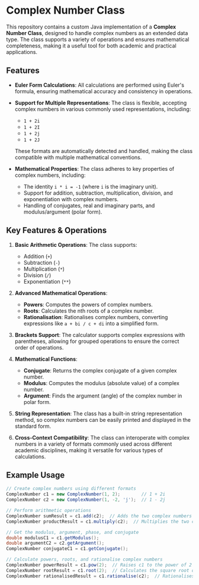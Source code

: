 # Complex Number Class

This repository contains a custom Java implementation of a **Complex Number Class**, designed to handle complex numbers as an extended data type. The class supports a variety of operations and ensures mathematical completeness, making it a useful tool for both academic and practical applications.

## Features

- **Euler Form Calculations**: All calculations are performed using Euler's formula, ensuring mathematical accuracy and consistency in operations.
- **Support for Multiple Representations**: The class is flexible, accepting complex numbers in various commonly used representations, including:
  - `1 + 2i`
  - `1 + 2I`
  - `1 + 2j`
  - `1 + 2J`
  
  These formats are automatically detected and handled, making the class compatible with multiple mathematical conventions.

- **Mathematical Properties**: The class adheres to key properties of complex numbers, including:
  - The identity `i * i = -1` (where `i` is the imaginary unit).
  - Support for addition, subtraction, multiplication, division, and exponentiation with complex numbers.
  - Handling of conjugates, real and imaginary parts, and modulus/argument (polar form).

## Key Features & Operations

1. **Basic Arithmetic Operations**: The class supports:
   - Addition (`+`)
   - Subtraction (`-`)
   - Multiplication (`*`)
   - Division (`/`)
   - Exponentiation (`**`)

2. **Advanced Mathematical Operations**:
   - **Powers**: Computes the powers of complex numbers.
   - **Roots**: Calculates the nth roots of a complex number.
   - **Rationalisation**: Rationalises complex numbers, converting expressions like `a + bi / c + di` into a simplified form.

3. **Brackets Support**: The calculator supports complex expressions with parentheses, allowing for grouped operations to ensure the correct order of operations.

4. **Mathematical Functions**:
   - **Conjugate**: Returns the complex conjugate of a given complex number.
   - **Modulus**: Computes the modulus (absolute value) of a complex number.
   - **Argument**: Finds the argument (angle) of the complex number in polar form.

5. **String Representation**: The class has a built-in string representation method, so complex numbers can be easily printed and displayed in the standard form.

6. **Cross-Context Compatibility**: The class can interoperate with complex numbers in a variety of formats commonly used across different academic disciplines, making it versatile for various types of calculations.

## Example Usage

```java
// Create complex numbers using different formats
ComplexNumber c1 = new ComplexNumber(1, 2);        // 1 + 2i
ComplexNumber c2 = new ComplexNumber(1, -2, 'j');  // 1 - 2j

// Perform arithmetic operations
ComplexNumber sumResult = c1.add(c2);  // Adds the two complex numbers
ComplexNumber productResult = c1.multiply(c2);  // Multiplies the two complex numbers

// Get the modulus, argument, phase, and conjugate
double modulusC1 = c1.getModulus();
double argumentC2 = c2.getArgument();
ComplexNumber conjugateC1 = c1.getConjugate();

// Calculate powers, roots, and rationalise complex numbers
ComplexNumber powerResult = c1.pow(2);  // Raises c1 to the power of 2
ComplexNumber rootResult = c1.root(2);  // Calculates the square root of c1
ComplexNumber rationalisedResult = c1.rationalise(c2);  // Rationalises the expression c1 / c2